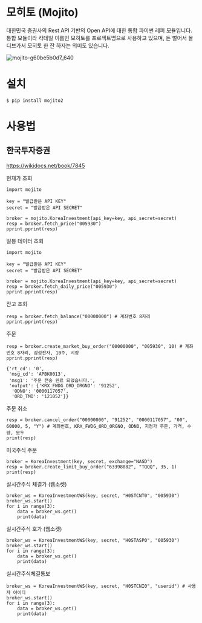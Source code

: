 # 모히토 (Mojito)

대한민국 증권사의 Rest API 기반의 Open API에 대한 통합 파이썬 레퍼 모듈입니다. 
통합 모듈이라 칵테일 이름인 모히토를 프로젝트명으로 사용하고 있으며, 돈 벌어서 몰디브가서 모히토 한 잔 하자는 의미도 있습니다. 

![mojito-g60be5b0d7_640](https://user-images.githubusercontent.com/23475470/161363305-93b48dfa-76d0-4ecd-b703-4d7529323dc9.jpg)

# 설치 

```
$ pip install mojito2
```

# 사용법
## 한국투자증권

https://wikidocs.net/book/7845  

현재가 조회

```
import mojito

key = "발급받은 API KEY"
secret = "발급받은 API SECRET"

broker = mojito.KoreaInvestment(api_key=key, api_secret=secret)
resp = broker.fetch_price("005930")
pprint.pprint(resp)

```

일봉 데이터 조회 

```
import mojito

key = "발급받은 API KEY"
secret = "발급받은 API SECRET"

broker = mojito.KoreaInvestment(api_key=key, api_secret=secret)
resp = broker.fetch_daily_price("005930")
pprint.pprint(resp)
```

잔고 조회 

```
resp = broker.fetch_balance("00000000") # 계좌번호 8자리
pprint.pprint(resp)
```

주문 

```
resp = broker.create_market_buy_order("00000000", "005930", 10) # 계좌번호 8자리, 삼성전자, 10주, 시장
pprint.pprint(resp)
```

```
{'rt_cd': '0',
 'msg_cd': 'APBK0013',
 'msg1': '주문 전송 완료 되었습니다.',
 'output': {'KRX_FWDG_ORD_ORGNO': '91252',
  'ODNO': '0000117057',
  'ORD_TMD': '121052'}}
```

주문 취소

```
resp = broker.cancel_order("00000000", "91252", "0000117057", "00", 60000, 5, "Y") # 계좌번호, KRX_FWDG_ORD_ORGNO, ODNO, 지정가 주문, 가격, 수량, 모두 
print(resp)
```

미국주식 주문

```
broker = KoreaInvestment(key, secret, exchange="NASD")
resp = broker.create_limit_buy_order("63398082", "TQQQ", 35, 1)
print(resp)
```

 
실시간주식 체결가 (웹소켓)

```
broker_ws = KoreaInvestmentWS(key, secret, "H0STCNT0", "005930")
broker_ws.start()
for i in range(3):
    data = broker_ws.get()
    print(data)
```

실시간주식 호가 (웹소켓)

```
broker_ws = KoreaInvestmentWS(key, secret, "H0STASP0", "005930")
broker_ws.start()
for i in range(3):
    data = broker_ws.get()
    print(data)
```

실시간주식체결통보 

```
broker_ws = KoreaInvestmentWS(key, secret, "H0STCNI0", "userid") # 사용자 아이디
broker_ws.start()
for i in range(3):
    data = broker_ws.get()
    print(data)
```        
